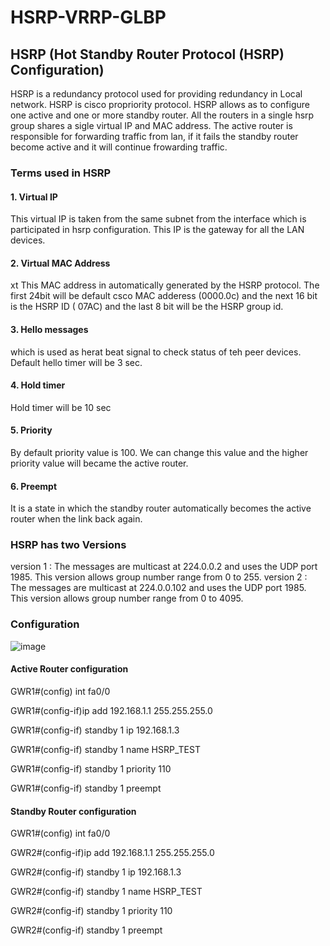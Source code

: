 # HSRP-VRRP-GLBP

## HSRP (Hot Standby Router Protocol (HSRP) Configuration)

HSRP is a redundancy protocol used for providing redundancy in Local network. HSRP is cisco propriority protocol. 
HSRP allows as to configure one active and one or more standby router. All the routers in a single hsrp group shares a sigle virtual IP and MAC address.
The active router is responsible for forwarding traffic from lan, if it fails the standby router become active and it will continue frowarding traffic.

### Terms used in HSRP
#### 1. Virtual IP
This virtual IP is taken from the same subnet from the interface which is participated in hsrp configuration. This IP is the gateway for all the LAN devices.
#### 2. Virtual MAC Address
xt This MAC address in automatically generated by the HSRP protocol. The first 24bit will be default csco MAC adderess (0000.0c) and the next 16 bit is the HSRP ID ( 07AC) and the last 8 bit will be the HSRP group id.
#### 3. Hello messages 
which is used as herat beat signal to check status of teh peer devices. Default hello timer will be 3 sec.
#### 4. Hold timer
Hold timer will be 10 sec
#### 5. Priority
By default priority value is 100. We can change this value and the higher priority value will became the active router.
#### 6. Preempt
It is a state in which the standby router automatically becomes the active router when the link back again.
### HSRP has two Versions
version 1 : The messages are multicast at 224.0.0.2 and uses the UDP port 1985. This version allows group number range from 0 to 255.
version 2 : The messages are multicast at 224.0.0.102 and uses the UDP port 1985. This version allows group number range from 0 to 4095.

### Configuration

![image](https://user-images.githubusercontent.com/49310101/118526316-bd421c00-b75d-11eb-9d3c-7b1a348ad030.png)

#### Active Router configuration

GWR1#(config) int fa0/0

GWR1#(config-if)ip add 192.168.1.1 255.255.255.0

GWR1#(config-if) standby 1 ip 192.168.1.3

GWR1#(config-if) standby 1 name HSRP_TEST

GWR1#(config-if) standby 1 priority 110

GWR1#(config-if) standby 1 preempt

#### Standby Router configuration

GWR1#(config) int fa0/0

GWR2#(config-if)ip add 192.168.1.1 255.255.255.0

GWR2#(config-if) standby 1 ip 192.168.1.3

GWR2#(config-if) standby 1 name HSRP_TEST

GWR2#(config-if) standby 1 priority 110

GWR2#(config-if) standby 1 preempt
